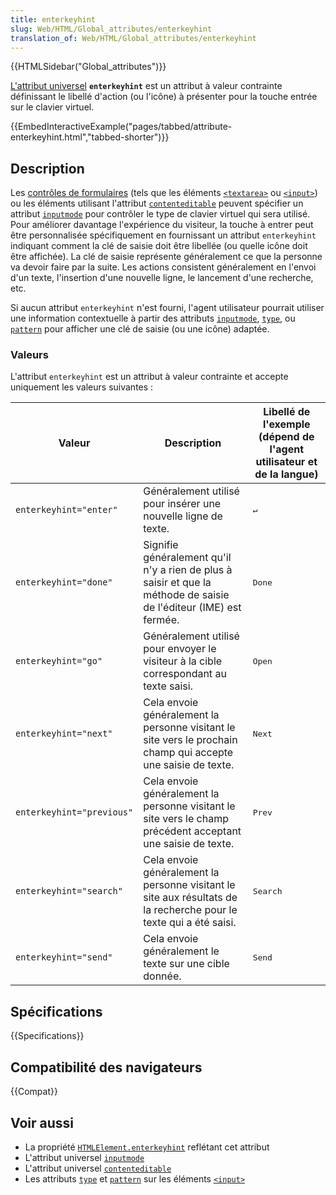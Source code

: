 ```yaml
---
title: enterkeyhint
slug: Web/HTML/Global_attributes/enterkeyhint
translation_of: Web/HTML/Global_attributes/enterkeyhint
---
```


{{HTMLSidebar("Global_attributes")}}

[L'attribut universel](/fr/docs/Web/HTML/Global_attributes) **`enterkeyhint`**
est un attribut à valeur contrainte définissant le libellé d'action (ou l'icône) à présenter pour la touche entrée sur le clavier virtuel.

{{EmbedInteractiveExample("pages/tabbed/attribute-enterkeyhint.html","tabbed-shorter")}}

## Description

Les [contrôles de formulaires](/fr/docs/Learn/Forms) (tels que les éléments [`<textarea>`](/fr/docs/Web/HTML/Element/textarea)
ou [`<input>`](/fr/docs/Web/HTML/Element/input)) ou les éléments utilisant l'attribut
[`contenteditable`](/fr/docs/Web/HTML/Global_attributes/contenteditable) peuvent spécifier un attribut
[`inputmode`](/fr/docs/Web/HTML/Global_attributes/inputmode) pour contrôler le type de clavier virtuel qui sera utilisé. Pour améliorer davantage l'expérience du visiteur, la touche à entrer peut être personnalisée spécifiquement en fournissant un attribut `enterkeyhint` indiquant comment la clé de saisie doit être libellée (ou quelle icône doit être affichée). La clé de saisie représente généralement ce que la personne va devoir faire par la suite. Les actions consistent généralement en l'envoi d'un texte, l'insertion d'une nouvelle ligne, le lancement d'une recherche, etc.

Si aucun attribut `enterkeyhint` n'est fourni, l'agent utilisateur pourrait utiliser une information contextuelle à partir des attributs
[`inputmode`](/fr/docs/Web/HTML/Global_attributes/inputmode),
[`type`](/fr/docs/Web/HTML/Element/input#input_types),
ou [`pattern`](/fr/docs/Web/HTML/Element/input#htmlattrdefpattern) pour afficher une clé de saisie (ou une icône) adaptée.

### Valeurs

L'attribut `enterkeyhint` est un attribut à valeur contrainte et accepte uniquement les valeurs suivantes&nbsp;:

| Valeur                    | Description                                                                                                        | Libellé de l'exemple (dépend de l'agent utilisateur et de la langue) |
| ------------------------- | ------------------------------------------------------------------------------------------------------------------ | -------------------------------------------------------------------- |
| `enterkeyhint="enter"`    | Généralement utilisé pour insérer une nouvelle ligne de texte.                                                     | <kbd>↵</kbd>                                                         |
| `enterkeyhint="done"`     | Signifie généralement qu'il n'y a rien de plus à saisir et que la méthode de saisie de l'éditeur (IME) est fermée. | <kbd>Done</kbd>                                                      |
| `enterkeyhint="go"`       | Généralement utilisé pour envoyer le visiteur à la cible correspondant au texte saisi.                             | <kbd>Open</kbd>                                                      |
| `enterkeyhint="next"`     | Cela envoie généralement la personne visitant le site vers le prochain champ qui accepte une saisie de texte.      | <kbd>Next</kbd>                                                      |
| `enterkeyhint="previous"` | Cela envoie généralement la personne visitant le site vers le champ précédent acceptant une saisie de texte.       | <kbd>Prev</kbd>                                                      |
| `enterkeyhint="search"`   | Cela envoie généralement la personne visitant le site aux résultats de la recherche pour le texte qui a été saisi. | <kbd>Search</kbd>                                                    |
| `enterkeyhint="send"`     | Cela envoie généralement le texte sur une cible donnée.                                                            | <kbd>Send</kbd>                                                      |

## Spécifications

{{Specifications}}

## Compatibilité des navigateurs

{{Compat}}

## Voir aussi

- La propriété [`HTMLElement.enterkeyhint`](/fr/docs/Web/API/HTMLElement/enterkeyhint) reflétant cet attribut
- L'attribut universel [`inputmode`](/fr/docs/Web/HTML/Global_attributes/inputmode)
- L'attribut universel [`contenteditable`](/fr/docs/Web/HTML/Global_attributes/contenteditable)
- Les attributs [`type`](/fr/docs/Web/HTML/Element/input#input_types) et [`pattern`](/fr/docs/Web/HTML/Element/input#htmlattrdefpattern) sur les éléments [`<input>`](/fr/docs/Web/HTML/Element/input)
